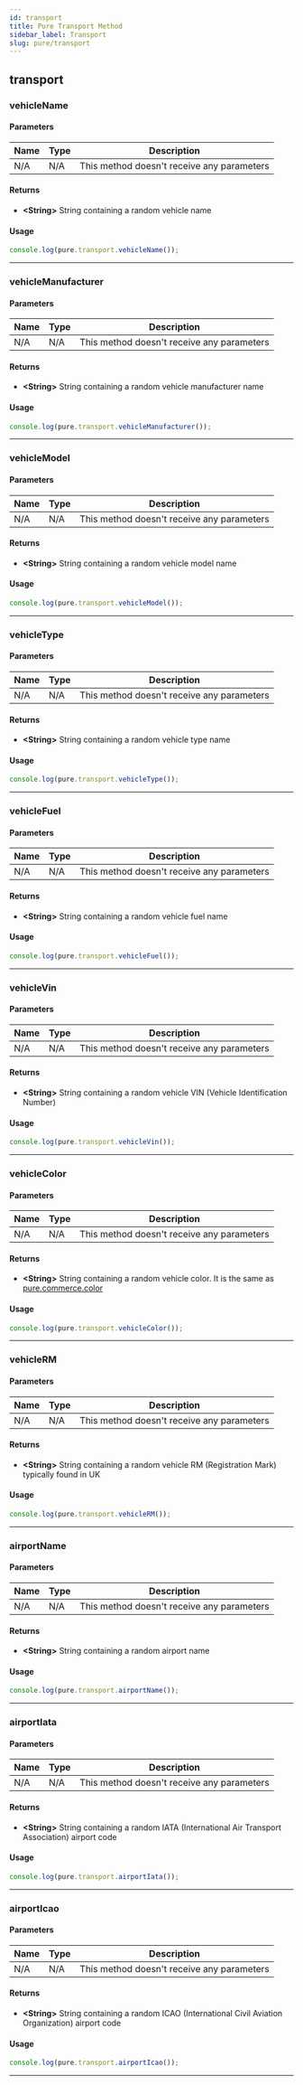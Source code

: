 ```yaml
---
id: transport
title: Pure Transport Method
sidebar_label: Transport
slug: pure/transport
---
```


## transport

### vehicleName

#### Parameters
| Name          | Type          | Description                                |
| ------------- | ------------- | ------------------------------------------ |
| N/A           | N/A           | This method doesn't receive any parameters |
#### Returns
- **<String\>** String containing a random vehicle name
#### Usage
```js
console.log(pure.transport.vehicleName());
```

------------------------------------------------------------------------------

### vehicleManufacturer

#### Parameters
| Name          | Type          | Description                                |
| ------------- | ------------- | ------------------------------------------ |
| N/A           | N/A           | This method doesn't receive any parameters |
#### Returns
- **<String\>** String containing a random vehicle manufacturer name
#### Usage
```js
console.log(pure.transport.vehicleManufacturer());
```

------------------------------------------------------------------------------

### vehicleModel

#### Parameters
| Name          | Type          | Description                                |
| ------------- | ------------- | ------------------------------------------ |
| N/A           | N/A           | This method doesn't receive any parameters |
#### Returns
- **<String\>** String containing a random vehicle model name
#### Usage
```js
console.log(pure.transport.vehicleModel());
```

------------------------------------------------------------------------------

### vehicleType

#### Parameters
| Name          | Type          | Description                                |
| ------------- | ------------- | ------------------------------------------ |
| N/A           | N/A           | This method doesn't receive any parameters |
#### Returns
- **<String\>** String containing a random vehicle type name
#### Usage
```js
console.log(pure.transport.vehicleType());
```

------------------------------------------------------------------------------

### vehicleFuel

#### Parameters
| Name          | Type          | Description                                |
| ------------- | ------------- | ------------------------------------------ |
| N/A           | N/A           | This method doesn't receive any parameters |
#### Returns
- **<String\>** String containing a random vehicle fuel name
#### Usage
```js
console.log(pure.transport.vehicleFuel());
```

------------------------------------------------------------------------------

### vehicleVin

#### Parameters
| Name          | Type          | Description                                |
| ------------- | ------------- | ------------------------------------------ |
| N/A           | N/A           | This method doesn't receive any parameters |
#### Returns
- **<String\>** String containing a random vehicle VIN (Vehicle Identification Number)
#### Usage
```js
console.log(pure.transport.vehicleVin());
```

------------------------------------------------------------------------------

### vehicleColor

#### Parameters
| Name          | Type          | Description                                |
| ------------- | ------------- | ------------------------------------------ |
| N/A           | N/A           | This method doesn't receive any parameters |
#### Returns
- **<String\>** String containing a random vehicle color. It is the same as [pure.commerce.color](commerce.md#color)
#### Usage
```js
console.log(pure.transport.vehicleColor());
```

------------------------------------------------------------------------------

### vehicleRM

#### Parameters
| Name          | Type          | Description                                |
| ------------- | ------------- | ------------------------------------------ |
| N/A           | N/A           | This method doesn't receive any parameters |
#### Returns
- **<String\>** String containing a random vehicle RM (Registration Mark) typically found in UK
#### Usage
```js
console.log(pure.transport.vehicleRM());
```

------------------------------------------------------------------------------

### airportName

#### Parameters
| Name          | Type          | Description                                |
| ------------- | ------------- | ------------------------------------------ |
| N/A           | N/A           | This method doesn't receive any parameters |
#### Returns
- **<String\>** String containing a random airport name
#### Usage
```js
console.log(pure.transport.airportName());
```

------------------------------------------------------------------------------

### airportIata

#### Parameters
| Name          | Type          | Description                                |
| ------------- | ------------- | ------------------------------------------ |
| N/A           | N/A           | This method doesn't receive any parameters |
#### Returns
- **<String\>** String containing a random IATA (International Air Transport Association) airport code
#### Usage
```js
console.log(pure.transport.airportIata());
```

------------------------------------------------------------------------------

### airportIcao

#### Parameters
| Name          | Type          | Description                                |
| ------------- | ------------- | ------------------------------------------ |
| N/A           | N/A           | This method doesn't receive any parameters |
#### Returns
- **<String\>** String containing a random ICAO (International Civil Aviation Organization) airport code
#### Usage
```js
console.log(pure.transport.airportIcao());
```

------------------------------------------------------------------------------